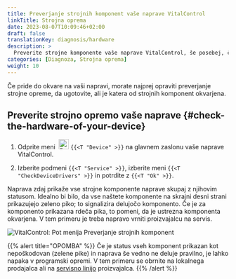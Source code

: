 ```yaml
---
title: Preverjanje strojnih komponent vaše naprave VitalControl
linkTitle: Strojna oprema
date: 2023-08-07T10:09:46+02:00
draft: false
translationKey: diagnosis/hardware
description: >
  Preverite strojne komponente vaše naprave VitalControl, še posebej, če sumite na okvaro strojne opreme.
categories: [Diagnoza, Strojna oprema]
weight: 10
---
```

Če pride do okvare na vaši napravi, morate najprej opraviti preverjanje strojne opreme, da ugotovite, ali je katera od strojnih komponent okvarjena.

## Preverite strojno opremo vaše naprave {#check-the-hardware-of-your-device}

1. Odprite meni &nbsp;<img src="/icons/device.svg" width="23" align="bottom" alt="Device" /> `{{<T "Device" >}}` na glavnem zaslonu vaše naprave VitalControl.

1. Izberite podmeni `{{<T "Service" >}}`, izberite meni `{{<T "CheckDeviceDrivers" >}}` in potrdite z `{{<T "Ok" >}}`.

Naprava zdaj prikaže vse strojne komponente naprave skupaj z njihovim statusom. Idealno bi bilo, da vse naštete komponente na skrajni desni strani prikazujejo zeleno piko; to signalizira delujočo komponento. Če je za komponento prikazana rdeča pika, to pomeni, da je ustrezna komponenta okvarjena. V tem primeru je treba napravo vrniti proizvajalcu na servis.

   ![VitalControl: Pot menija Preverjanje strojnih komponent](../images/device-check.png "Preverjanje strojne opreme")

{{% alert title="OPOMBA" %}}
Če je status vseh komponent prikazan kot nepoškodovan (zelene pike) in naprava še vedno ne deluje pravilno, je lahko napaka v programski opremi. V tem primeru se obrnite na lokalnega prodajalca ali na [servisno linijo](https://www.urbanonline.de/en/contact) proizvajalca.
{{% /alert %}}
